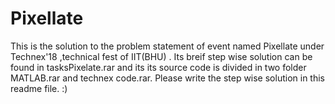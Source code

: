 # Pixellate
This is the solution to the problem statement of event named Pixellate under Technex'18 ,technical fest of IIT(BHU) .
Its breif step wise solution can be found in tasksPixelate.rar and its its source code is divided in two folder MATLAB.rar and technex code.rar.
Please write the step wise solution in this readme file.
:)

